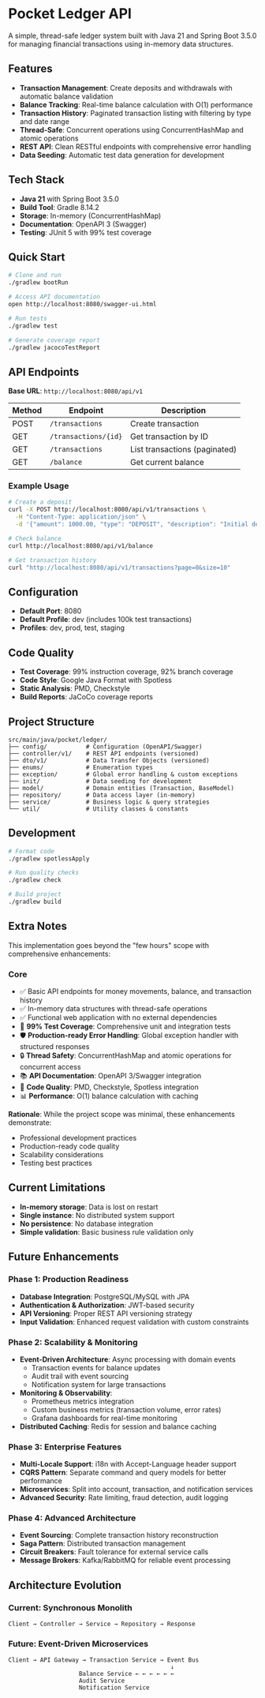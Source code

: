 # Pocket Ledger API

A simple, thread-safe ledger system built with Java 21 and Spring Boot 3.5.0 for managing financial transactions using in-memory data structures.

## Features

- **Transaction Management**: Create deposits and withdrawals with automatic balance validation
- **Balance Tracking**: Real-time balance calculation with O(1) performance
- **Transaction History**: Paginated transaction listing with filtering by type and date range
- **Thread-Safe**: Concurrent operations using ConcurrentHashMap and atomic operations
- **REST API**: Clean RESTful endpoints with comprehensive error handling
- **Data Seeding**: Automatic test data generation for development

## Tech Stack

- **Java 21** with Spring Boot 3.5.0
- **Build Tool**: Gradle 8.14.2
- **Storage**: In-memory (ConcurrentHashMap)
- **Documentation**: OpenAPI 3 (Swagger)
- **Testing**: JUnit 5 with 99% test coverage

## Quick Start

```bash
# Clone and run
./gradlew bootRun

# Access API documentation
open http://localhost:8080/swagger-ui.html

# Run tests
./gradlew test

# Generate coverage report
./gradlew jacocoTestReport
```

## API Endpoints

**Base URL**: `http://localhost:8080/api/v1`

| Method | Endpoint | Description |
|--------|----------|-------------|
| POST | `/transactions` | Create transaction |
| GET | `/transactions/{id}` | Get transaction by ID |
| GET | `/transactions` | List transactions (paginated) |
| GET | `/balance` | Get current balance |

### Example Usage

```bash
# Create a deposit
curl -X POST http://localhost:8080/api/v1/transactions \
  -H "Content-Type: application/json" \
  -d '{"amount": 1000.00, "type": "DEPOSIT", "description": "Initial deposit"}'

# Check balance
curl http://localhost:8080/api/v1/balance

# Get transaction history
curl "http://localhost:8080/api/v1/transactions?page=0&size=10"
```

## Configuration

- **Default Port**: 8080
- **Default Profile**: dev (includes 100k test transactions)
- **Profiles**: dev, prod, test, staging

## Code Quality

- **Test Coverage**: 99% instruction coverage, 92% branch coverage
- **Code Style**: Google Java Format with Spotless
- **Static Analysis**: PMD, Checkstyle
- **Build Reports**: JaCoCo coverage reports

## Project Structure

```shell
src/main/java/pocket/ledger/
├── config/           # Configuration (OpenAPI/Swagger)
├── controller/v1/    # REST API endpoints (versioned)
├── dto/v1/           # Data Transfer Objects (versioned)
├── enums/            # Enumeration types
├── exception/        # Global error handling & custom exceptions
├── init/             # Data seeding for development
├── model/            # Domain entities (Transaction, BaseModel)
├── repository/       # Data access layer (in-memory)
├── service/          # Business logic & query strategies
└── util/             # Utility classes & constants
```

## Development

```bash
# Format code
./gradlew spotlessApply

# Run quality checks
./gradlew check

# Build project
./gradlew build
```

## Extra Notes

This implementation goes beyond the "few hours" scope with comprehensive enhancements:

### Core

- ✅ Basic API endpoints for money movements, balance, and transaction history
- ✅ In-memory data structures with thread-safe operations
- ✅ Functional web application with no external dependencies
- 🚀 **99% Test Coverage**: Comprehensive unit and integration tests
- 🛡️ **Production-ready Error Handling**: Global exception handler with structured responses
- 🔒 **Thread Safety**: ConcurrentHashMap and atomic operations for concurrent access
- 📚 **API Documentation**: OpenAPI 3/Swagger integration
- 🎯 **Code Quality**: PMD, Checkstyle, Spotless integration
- 📊 **Performance**: O(1) balance calculation with caching

**Rationale**: While the project scope was minimal, these enhancements demonstrate:

- Professional development practices
- Production-ready code quality
- Scalability considerations
- Testing best practices

## Current Limitations

- **In-memory storage**: Data is lost on restart
- **Single instance**: No distributed system support  
- **No persistence**: No database integration
- **Simple validation**: Basic business rule validation only

## Future Enhancements

### Phase 1: Production Readiness

- **Database Integration**: PostgreSQL/MySQL with JPA
- **Authentication & Authorization**: JWT-based security
- **API Versioning**: Proper REST API versioning strategy
- **Input Validation**: Enhanced request validation with custom constraints

### Phase 2: Scalability & Monitoring

- **Event-Driven Architecture**: Async processing with domain events
  - Transaction events for balance updates
  - Audit trail with event sourcing
  - Notification system for large transactions
- **Monitoring & Observability**:
  - Prometheus metrics integration
  - Custom business metrics (transaction volume, error rates)
  - Grafana dashboards for real-time monitoring
- **Distributed Caching**: Redis for session and balance caching

### Phase 3: Enterprise Features

- **Multi-Locale Support**: i18n with Accept-Language header support
- **CQRS Pattern**: Separate command and query models for better performance
- **Microservices**: Split into account, transaction, and notification services
- **Advanced Security**: Rate limiting, fraud detection, audit logging

### Phase 4: Advanced Architecture

- **Event Sourcing**: Complete transaction history reconstruction
- **Saga Pattern**: Distributed transaction management
- **Circuit Breakers**: Fault tolerance for external service calls
- **Message Brokers**: Kafka/RabbitMQ for reliable event processing

## Architecture Evolution

### Current: Synchronous Monolith

```shell
Client → Controller → Service → Repository → Response
```

### Future: Event-Driven Microservices

```shell
Client → API Gateway → Transaction Service → Event Bus
                                              ↓
                    Balance Service ← ← ← ← ← ← 
                    Audit Service
                    Notification Service
```
